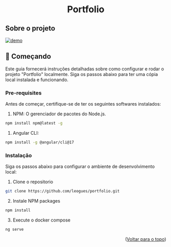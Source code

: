 <h1 align="center" id="readme-top">
  Portfolio
</h1>

## Sobre o projeto

[![demo][demo-image]](https://www.leogues.com.br/)

[demo-image]: https://raw.githubusercontent.com/leogues/portfolio/dev/client/public/demo.png

## 🚀 Começando

Este guia fornecerá instruções detalhadas sobre como configurar e rodar o projeto "Portfolio" localmente. Siga os passos abaixo para ter uma cópia local instalada e funcionando.

### Pre-requisites

Antes de começar, certifique-se de ter os seguintes softwares instalados:

1. NPM: O gerenciador de pacotes do Node.js.

```sh
npm install npm@latest -g
```

1. Angular CLI:

```sh
npm install -g @angular/cli@17
```

### Instalação

Siga os passos abaixo para configurar o ambiente de desenvolvimento local:

1. Clone o repositorio

```sh
git clone https://github.com/leogues/portfolio.git
```

2. Instale NPM packages

```sh
npm install
```

3. Execute o docker compose

```sh
ng serve
```

<p align="right">(<a href="#readme-top">Voltar para o topo</a>)</p>
